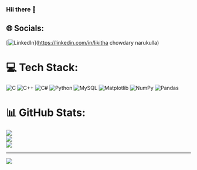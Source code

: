 ### Hii there 👋

## 🌐 Socials:
[![LinkedIn](https://img.shields.io/badge/LinkedIn-%230077B5.svg?logo=linkedin&logoColor=white)](https://linkedin.com/in/likitha chowdary narukulla) 

# 💻 Tech Stack:
![C](https://img.shields.io/badge/c-%2300599C.svg?style=for-the-badge&logo=c&logoColor=white) ![C++](https://img.shields.io/badge/c++-%2300599C.svg?style=for-the-badge&logo=c%2B%2B&logoColor=white) ![C#](https://img.shields.io/badge/c%23-%23239120.svg?style=for-the-badge&logo=csharp&logoColor=white) ![Python](https://img.shields.io/badge/python-3670A0?style=for-the-badge&logo=python&logoColor=ffdd54) ![MySQL](https://img.shields.io/badge/mysql-%2300000f.svg?style=for-the-badge&logo=mysql&logoColor=white) ![Matplotlib](https://img.shields.io/badge/Matplotlib-%23ffffff.svg?style=for-the-badge&logo=Matplotlib&logoColor=black) ![NumPy](https://img.shields.io/badge/numpy-%23013243.svg?style=for-the-badge&logo=numpy&logoColor=white) ![Pandas](https://img.shields.io/badge/pandas-%23150458.svg?style=for-the-badge&logo=pandas&logoColor=white)
# 📊 GitHub Stats:
![](https://github-readme-stats.vercel.app/api?username=likithanarukulla&theme=dark&hide_border=false&include_all_commits=false&count_private=false)<br/>
![](https://github-readme-streak-stats.herokuapp.com/?user=likithanarukulla&theme=dark&hide_border=false)<br/>
![](https://github-readme-stats.vercel.app/api/top-langs/?username=likithanarukulla&theme=dark&hide_border=false&include_all_commits=false&count_private=false&layout=compact)

---
[![](https://visitcount.itsvg.in/api?id=likithanarukulla&icon=0&color=0)](https://visitcount.itsvg.in)

<!-- Proudly created with GPRM ( https://gprm.itsvg.in ) -->
